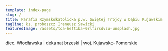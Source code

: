 ```yaml
---
template: index-page
slug: /
title: Parafia Rzymskokatolicka p.w. Świętej Trójcy w Dąbiu Kujawskim
tagline: ks. proboszcz Ireneusz Sawicki
featuredImage: /assets/toa-heftiba-0rlfirsdvzu-unsplash.jpg
---
```

diec. Włocławska | dekanat brzeski | woj. Kujawsko-Pomorskie